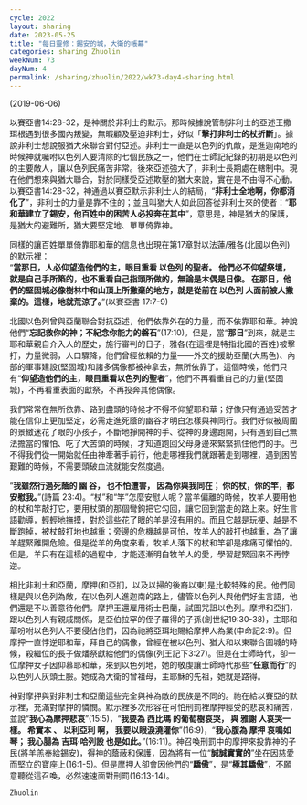 ```yaml
---
cycle: 2022
layout: sharing
date: 2023-05-25
title: "每日靈修：錫安的城，大衛的帳幕"
categories: sharing Zhuolin
weekNum: 73
dayNum: 4
permalink: /sharing/zhuolin/2022/wk73-day4-sharing.html
--- 
```

(2019-06-06)

以賽亞書14:28-32，是神關於非利士的默示。那時候據說管制非利士的亞述王撒珥根遇到很多國內叛變，無暇顧及壓迫非利士，好似「**擊打非利士的杖折斷**」。據說非利士想說服猶大來聯合對付亞述。非利士一直是以色列的仇敵，是進迦南地的時候神就囑咐以色列人要清除的七個民族之一，他們在士師記紀錄的初期是以色列的主要敵人，讓以色列民痛苦非常。後來亞述強大了，非利士長期處在轄制中。現在他們想來與猶大聯合，對於同樣受亞述欺壓的猶大來說，實在是不由得不心動。以賽亞書14:28-32，神通過以賽亞默示非利士人的結局，“**非利士全地啊，你都消化了**”，非利士的力量是靠不住的；並且叫猶大人如此回答從非利士來的使者：“**耶和華建立了錫安，他百姓中的困苦人必投奔在其中**”，意思是，神是猶大的保護，是猶大的避難所，猶大要堅定地、單單倚靠神。  

同樣的讓百姓單單倚靠耶和華的信息也出現在第17章對以法蓮/雅各(北國以色列)的默示裡：    
“**當那日，人必仰望造他們的主，眼目重看 以色列 的聖者。 他們必不仰望祭壇，就是自己手所築的，也不重看自己指頭所做的，無論是木偶是日像。 在那日，他們的堅固城必像樹林中和山頂上所撇棄的地方，就是從前在 以色列 人面前被人撇棄的。這樣，地就荒涼了。**”(以賽亞書 17:7-9)  

北國以色列曾與亞蘭聯合對抗亞述，他們依靠外在的力量，而不依靠耶和華。神說他們“**忘記救你的神；不紀念你能力的磐石**”(17:10)。但是，當“**那日**”到來，就是主耶和華親自介入人的歷史，施行審判的日子，雅各(在這裡是特指北國的百姓)被擊打，力量微弱，人口驟降，他們曾經依賴的力量——外交的援助亞蘭(大馬色)、內部的軍事建設(堅固城)和諸多偶像都被神拿去，無所依靠了。這個時候，他們只有“**仰望造他們的主，眼目重看以色列的聖者**”，他們不再看重自己的力量(堅固城)，不再看重表面的獻祭，不再投奔其他偶像。  

我們常常在無所依靠、路到盡頭的時候才不得不仰望耶和華；好像只有通過受苦才能在信仰上更加堅定，必需走進死蔭的幽谷才明白怎樣與神同行。我們好似被周圍的景緻迷花了眼的小孩子，不斷地掙開神的手、從神的身邊跑開，只有遇到自己無法擔當的懼怕、吃了大苦頭的時候，才知道跑回父母身邊來緊緊抓住他們的手。巴不得我們從一開始就任由神牽著手前行，他走哪裡我們就跟著走到哪裡，遇到困苦艱難的時候，不需要頭破血流就能安然度過。  

“**我雖然行過死蔭的 幽 谷， 也不怕遭害， 因為你與我同在； 你的杖，你的竿，都安慰我。**”(詩篇 23:4)。“杖”和“竿”怎麼安慰人呢？當羊偏離的時候，牧羊人要用他的杖和竿敲打它，要用杖頭的那個彎鉤把它勾回，讓它回到當走的路上來。好生言語勸導，輕輕地撫摸，對於這些花了眼的羊是沒有用的。而且它越是玩梗、越是不斷跑掉，被杖敲打地也越重；旁邊的危機越是可怕，牧羊人的敲打也越重，為了讓羊趕緊離開危險。但是從羊的角度來看，牧羊人落下的杖和竿卻是疼痛可懼怕的。但是，羊只有在這樣的過程中，才能逐漸明白牧羊人的愛，學習趕緊回來不再悖逆。  

相比非利士和亞蘭，摩押(和亞扪，以及以掃的後裔以東)是比較特殊的民。他們同樣是與以色列為敵，在以色列人進迦南的路上，儘管以色列人與他們好生言語，他們還是不以善意待他們。摩押王還雇用術士巴蘭，試圖咒詛以色列。摩押和亞扪，跟以色列人有親戚關係，是亞伯拉罕的侄子羅得的子孫(創世紀19:30-38)，主耶和華吩咐以色列人不要侵佔他們，因為祂將亞珥地賜給摩押人為業(申命記2:9)。但摩押一直悖逆耶和華，拜自己的偶像，曾經在被以色列、猶大和以東聯合圍城的時候，殺繼位的長子做燔祭獻給他們的偶像(列王記下3:27)。但是在士師時代，卻一位摩押女子因仰慕耶和華，來到以色列地，她的敬虔讓士師時代那些“**任意而行**”的以色列人灰頭土臉。她成為大衛的曾祖母，主耶穌的先祖，她就是路得。  

神對摩押與對非利士和亞蘭這些完全與神為敵的民族是不同的。祂在給以賽亞的默示裡，充滿對摩押的憐憫。默示裡多次形容在可怕刑罰裡摩押經受的悲哀和痛苦，並說“**我心為摩押悲哀**”(15:5)，“**我要為 西比瑪 的葡萄樹哀哭， 與 雅謝 人哀哭一樣。 希實本 、 以利亞利 啊， 我要以眼淚澆灌你**”(16:9)，“**我心腹為 摩押 哀鳴如琴； 我心腸為 吉珥‧哈列設 也是如此。**”(16:11)。神召喚刑罰中的摩押來投靠神的子民(將羊羔奉給錫安)，得神的蔭蔽和保護，因為將有一位“**誠誠實實的**”坐在因慈愛而堅立的寶座上(16:1-5)。但是摩押人卻會因他們的“**驕傲**”，是“**極其驕傲**”，不願意聽從這召喚，必然速速面對刑罰(16:13-14)。  

`Zhuolin`  
